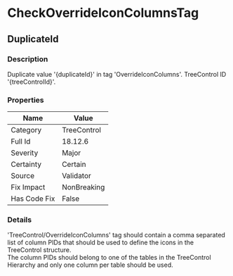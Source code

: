 ﻿---  
uid: Validator_18_12_6  
---

# CheckOverrideIconColumnsTag

## DuplicateId

### Description

Duplicate value '{duplicateId}' in tag 'OverrideIconColumns'. TreeControl ID '{treeControlId}'.

### Properties

| Name         | Value       |
| ------------ | ----------- |
| Category     | TreeControl |
| Full Id      | 18.12.6     |
| Severity     | Major       |
| Certainty    | Certain     |
| Source       | Validator   |
| Fix Impact   | NonBreaking |
| Has Code Fix | False       |

### Details

'TreeControl\/OverrideIconColumns' tag should contain a comma separated list of column PIDs that should be used to define the icons in the TreeControl structure.  
The column PIDs should belong to one of the tables in the TreeControl Hierarchy and only one column per table should be used.
